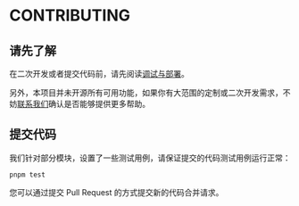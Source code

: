 # CONTRIBUTING

## 请先了解

在二次开发或者提交代码前，请先阅读[调试与部署](https://hfailab.github.io/hai-platform/start/studio.html#id2)。

另外，本项目并未开源所有可用功能，如果你有大范围的定制或二次开发需求，不妨[联系我们](https://www.high-flyer.cn/)确认是否能够提供更多帮助。

## 提交代码

我们针对部分模块，设置了一些测试用例，请保证提交的代码测试用例运行正常：

```shell
pnpm test
```

您可以通过提交 Pull Request 的方式提交新的代码合并请求。
